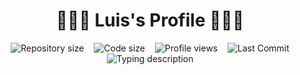 <h1 align="center">👨🏻‍💻 Luis's Profile 👨🏻‍💻</h1>

<div align="center">
  <img 
    alt="Repository size" 
    src="https://img.shields.io/github/repo-size/LuisCoderDev/LuisCoderDev?style=for-the-badge" 
  />
  &nbsp;&nbsp;
  <img 
    alt="Code size" 
    src="https://img.shields.io/github/languages/code-size/LuisCoderDev/LuisCoderDev?style=for-the-badge" 
  />
  &nbsp;&nbsp;
  <img 
    alt="Profile views" 
    src="https://komarev.com/ghpvc/?username=LuisCoderDev&style=for-the-badge" 
  />
  &nbsp;&nbsp;
  <img 
    alt="Last Commit" 
    src="https://img.shields.io/github/last-commit/LuisCoderDev/LuisCoderDev?color=212121&logo=&logoColor=131821&style=for-the-badge" 
  />
</div>

<div align="center">
  <img 
    alt="Typing description" 
    src="https://readme-typing-svg.demolab.com/?center=true&vCenter=true&lines=I'm+a+Full+stack+developer.;I'm+a+DevOps+developer.;I'm+a+UI+%2F+UX+Designer.;I'm+a+Entrepreneur." 
  />
</div>